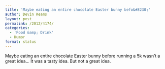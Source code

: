 ```yaml
---
title: 'Maybe eating an entire chocolate Easter bunny befo&#8230;'
author: Devin Reams
layout: post
permalink: /2012/4174/
categories:
  - 'Food &amp; Drink'
  - Humor
format: status
---
```

Maybe eating an entire chocolate Easter bunny before running a 5k wasn&#8217;t a great idea&#8230; It was a tasty idea. But not a great idea.